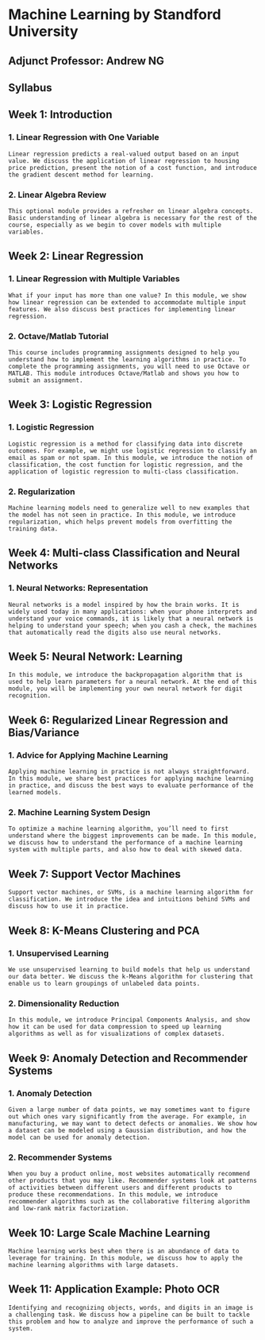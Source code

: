 # Machine Learning by Standford University #
## Adjunct Professor: Andrew NG ##


## Syllabus

## Week 1:  Introduction
    
  ###  1. Linear Regression with One Variable
    
    Linear regression predicts a real-valued output based on an input value. We discuss the application of linear regression to housing price prediction, present the notion of a cost function, and introduce the gradient descent method for learning.
    
  ###  2. Linear Algebra Review
    
    This optional module provides a refresher on linear algebra concepts. Basic understanding of linear algebra is necessary for the rest of the course, especially as we begin to cover models with multiple variables.
    
## Week 2: Linear Regression
    
   ### 1. Linear Regression with Multiple Variables
    
    What if your input has more than one value? In this module, we show how linear regression can be extended to accommodate multiple input features. We also discuss best practices for implementing linear regression.
    
   ### 2. Octave/Matlab Tutorial 
    
    This course includes programming assignments designed to help you understand how to implement the learning algorithms in practice. To complete the programming assignments, you will need to use Octave or MATLAB. This module introduces Octave/Matlab and shows you how to submit an assignment.
    
## Week 3: Logistic Regression
    
   ### 1. Logistic Regression
    
    Logistic regression is a method for classifying data into discrete outcomes. For example, we might use logistic regression to classify an email as spam or not spam. In this module, we introduce the notion of classification, the cost function for logistic regression, and the application of logistic regression to multi-class classification.
    
   ### 2. Regularization
    
    Machine learning models need to generalize well to new examples that the model has not seen in practice. In this module, we introduce regularization, which helps prevent models from overfitting the training data.
    
## Week 4: Multi-class Classification and Neural Networks
    
  ###  1. Neural Networks: Representation
    
    Neural networks is a model inspired by how the brain works. It is widely used today in many applications: when your phone interprets and understand your voice commands, it is likely that a neural network is helping to understand your speech; when you cash a check, the machines that automatically read the digits also use neural networks.

## Week 5: Neural Network: Learning
    
    In this module, we introduce the backpropagation algorithm that is used to help learn parameters for a neural network. At the end of this module, you will be implementing your own neural network for digit recognition.

## Week 6: Regularized Linear Regression and Bias/Variance
    
  ###  1. Advice for Applying Machine Learning
    
    Applying machine learning in practice is not always straightforward. In this module, we share best practices for applying machine learning in practice, and discuss the best ways to evaluate performance of the learned models.
    
  ###  2. Machine Learning System Design
    
    To optimize a machine learning algorithm, you’ll need to first understand where the biggest improvements can be made. In this module, we discuss how to understand the performance of a machine learning system with multiple parts, and also how to deal with skewed data.

## Week 7: Support Vector Machines

    Support vector machines, or SVMs, is a machine learning algorithm for classification. We introduce the idea and intuitions behind SVMs and discuss how to use it in practice.

## Week 8: K-Means Clustering and PCA
  ###  1. Unsupervised Learning
    
    We use unsupervised learning to build models that help us understand our data better. We discuss the k-Means algorithm for clustering that enable us to learn groupings of unlabeled data points.
    
  ### 2. Dimensionality Reduction
    
    In this module, we introduce Principal Components Analysis, and show how it can be used for data compression to speed up learning algorithms as well as for visualizations of complex datasets.
    
## Week 9: Anomaly Detection and Recommender Systems
    
  ###  1. Anomaly Detection
    
    Given a large number of data points, we may sometimes want to figure out which ones vary significantly from the average. For example, in manufacturing, we may want to detect defects or anomalies. We show how a dataset can be modeled using a Gaussian distribution, and how the model can be used for anomaly detection.
    
   ### 2. Recommender Systems
    
    When you buy a product online, most websites automatically recommend other products that you may like. Recommender systems look at patterns of activities between different users and different products to produce these recommendations. In this module, we introduce recommender algorithms such as the collaborative filtering algorithm and low-rank matrix factorization.
 
## Week 10: Large Scale Machine Learning
    
    Machine learning works best when there is an abundance of data to leverage for training. In this module, we discuss how to apply the machine learning algorithms with large datasets.

## Week 11: Application Example: Photo OCR
    
    Identifying and recognizing objects, words, and digits in an image is a challenging task. We discuss how a pipeline can be built to tackle this problem and how to analyze and improve the performance of such a system.
